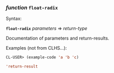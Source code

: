 ### <em>function</em> <strong>`float-radix`</strong>

Syntax:

<strong>`float-radix`</strong> <em>parameters</em> => <em>return-type</em>

Documentation of parameters and return-results.

Examples (not from CLHS...):

```lisp
CL-USER> (example-code 'a 'b 'c)

'return-result
```

